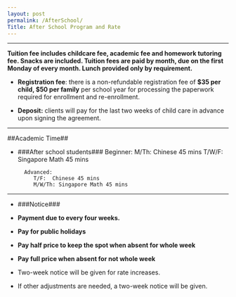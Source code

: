 ```yaml
---
layout: post
permalink: /AfterSchool/
Title: After School Program and Rate
---
```


----------

**Tuition fee includes childcare fee, academic fee and homework tutoring fee. Snacks are included. Tuition fees are paid by month, due on the first Monday of every month.  Lunch provided only by requirement.**
 

-  **Registration fee**: there is a non-refundable registration fee of **$35 per child, $50 per family** per school year for processing the paperwork required for enrollment and re-enrollment.

-  **Deposit:**  clients will pay for the last two weeks of child care in advance upon signing the agreement. 


----------

##Academic Time##

- ###After school students###
        Beginner:
           M/Th:  Chinese 45 mins
           T/W/F: Singapore Math 45 mins

        Advanced:
           T/F:  Chinese 45 mins
           M/W/Th: Singapore Math 45 mins
        


----------
- ###Notice###

- **Payment due to every four weeks.** 

- **Pay for public holidays**

- **Pay half price to keep the spot when absent for whole week**

- **Pay full price when absent for not whole week**

- Two-week notice will be given for rate increases.

- If other adjustments are needed, a two-week notice will be given.   
